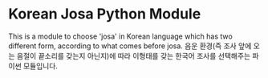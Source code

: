 # Korean Josa Python Module

This is a module to choose 'josa' in Korean language which has two different form, according to what comes before josa.
음운 환경(즉 조사 앞에 오는 음절이 끝소리를 갖는지 아닌지)에 따라 이형태를 갖는 한국어 조사를 선택해주는 파이썬 모듈입니다.
